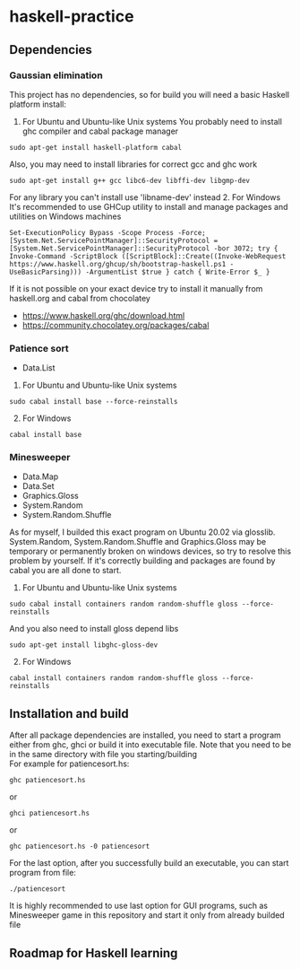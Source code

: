 # haskell-practice
## Dependencies  
  ### Gaussian elimination
  This project has no dependencies, so for build you will need a basic Haskell platform install:
  1. For Ubuntu and Ubuntu-like Unix systems
  You probably need to install ghc compiler and cabal package manager
  ```
  sudo apt-get install haskell-platform cabal
  ```
  Also, you may need to install libraries for correct gcc and ghc work
  ```
  sudo apt-get install g++ gcc libc6-dev libffi-dev libgmp-dev
  ```
  For any library you can't install use 'libname-dev' instead
 2. For Windows
 It's recommended to use GHCup utility to install and manage packages and utilities on Windows machines
 ```
 Set-ExecutionPolicy Bypass -Scope Process -Force;[System.Net.ServicePointManager]::SecurityProtocol = [System.Net.ServicePointManager]::SecurityProtocol -bor 3072; try { Invoke-Command -ScriptBlock ([ScriptBlock]::Create((Invoke-WebRequest https://www.haskell.org/ghcup/sh/bootstrap-haskell.ps1 -UseBasicParsing))) -ArgumentList $true } catch { Write-Error $_ }
 ```
 If it is not possible on your exact device try to install it manually from haskell.org and cabal from chocolatey
 
 - https://www.haskell.org/ghc/download.html  
 - https://community.chocolatey.org/packages/cabal  
 
 ### Patience sort  
 - Data.List
 1. For Ubuntu and Ubuntu-like Unix systems
 ```
 sudo cabal install base --force-reinstalls
 ```
 2. For Windows
 ```
 cabal install base
 ```
 ### Minesweeper
 - Data.Map 
 - Data.Set
 - Graphics.Gloss
 - System.Random
 - System.Random.Shuffle  

As for myself, I builded this exact program on Ubuntu 20.02 via glosslib. System.Random, System.Random.Shuffle and Graphics.Gloss may be temporary or permanently broken on windows devices, so try to resolve this problem by yourself. If it's correctly building and packages are found by cabal you are all done to start.  
1. For Ubuntu and Ubuntu-like Unix systems
```
sudo cabal install containers random random-shuffle gloss --force-reinstalls
```
And you also need to install gloss depend libs
```
sudo apt-get install libghc-gloss-dev
```
2. For Windows
```
cabal install containers random random-shuffle gloss --force-reinstalls
```
## Installation and build
  After all package dependencies are installed, you need to start a program either from ghc, ghci or build it into executable file. Note that you need to be in the same directory with file you starting/building  
  For example for patiencesort.hs:  
  ```
  ghc patiencesort.hs
  ```
  or
  ```
  ghci patiencesort.hs
  ```
  or
  ```
  ghc patiencesort.hs -0 patiencesort
  ```
  For the last option, after you successfully build an executable, you can start program from file:
  ```
  ./patiencesort
  ```  
  It is highly recommended to use last option for GUI programs, such as Minesweeper game in this repository and start it only from already builded file
## Roadmap for Haskell learning
  
